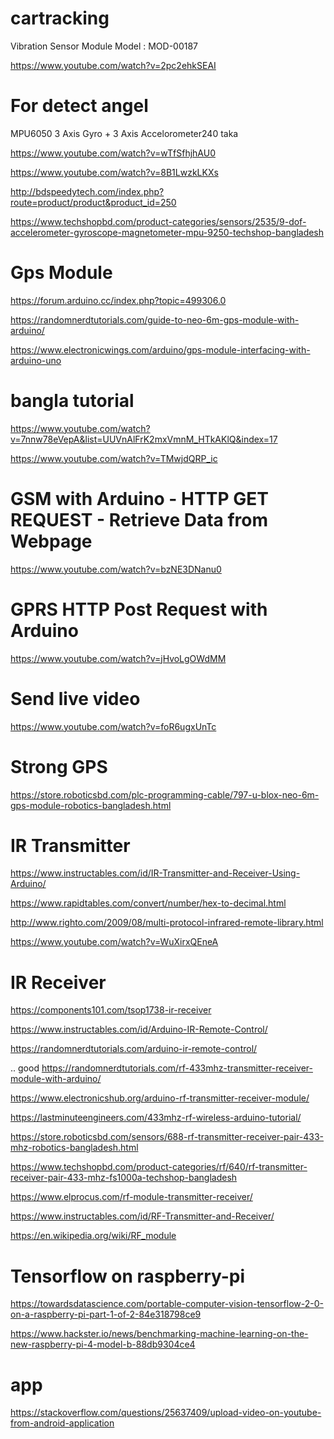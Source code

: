 # cartracking

Vibration Sensor Module
Model : MOD-00187

https://www.youtube.com/watch?v=2pc2ehkSEAI

# For detect angel
MPU6050 3 Axis Gyro + 3 Axis Accelorometer240 taka

https://www.youtube.com/watch?v=wTfSfhjhAU0

https://www.youtube.com/watch?v=8B1LwzkLKXs

http://bdspeedytech.com/index.php?route=product/product&product_id=250

https://www.techshopbd.com/product-categories/sensors/2535/9-dof-accelerometer-gyroscope-magnetometer-mpu-9250-techshop-bangladesh

# Gps Module
https://forum.arduino.cc/index.php?topic=499306.0

https://randomnerdtutorials.com/guide-to-neo-6m-gps-module-with-arduino/

https://www.electronicwings.com/arduino/gps-module-interfacing-with-arduino-uno

# bangla tutorial
https://www.youtube.com/watch?v=7nnw78eVepA&list=UUVnAlFrK2mxVmnM_HTkAKlQ&index=17

https://www.youtube.com/watch?v=TMwjdQRP_ic

# GSM with Arduino - HTTP GET REQUEST - Retrieve Data from Webpage
https://www.youtube.com/watch?v=bzNE3DNanu0

# GPRS HTTP Post Request with Arduino
https://www.youtube.com/watch?v=jHvoLgOWdMM

# Send live video
https://www.youtube.com/watch?v=foR6ugxUnTc

# Strong GPS
https://store.roboticsbd.com/plc-programming-cable/797-u-blox-neo-6m-gps-module-robotics-bangladesh.html



# IR Transmitter
 
 https://www.instructables.com/id/IR-Transmitter-and-Receiver-Using-Arduino/
 
 https://www.rapidtables.com/convert/number/hex-to-decimal.html
 
http://www.righto.com/2009/08/multi-protocol-infrared-remote-library.html

https://www.youtube.com/watch?v=WuXirxQEneA

# IR Receiver
https://components101.com/tsop1738-ir-receiver

https://www.instructables.com/id/Arduino-IR-Remote-Control/

https://randomnerdtutorials.com/arduino-ir-remote-control/

.. good
https://randomnerdtutorials.com/rf-433mhz-transmitter-receiver-module-with-arduino/

https://www.electronicshub.org/arduino-rf-transmitter-receiver-module/

https://lastminuteengineers.com/433mhz-rf-wireless-arduino-tutorial/

https://store.roboticsbd.com/sensors/688-rf-transmitter-receiver-pair-433-mhz-robotics-bangladesh.html

https://www.techshopbd.com/product-categories/rf/640/rf-transmitter-receiver-pair-433-mhz-fs1000a-techshop-bangladesh

https://www.elprocus.com/rf-module-transmitter-receiver/

https://www.instructables.com/id/RF-Transmitter-and-Receiver/

https://en.wikipedia.org/wiki/RF_module


# Tensorflow on raspberry-pi
https://towardsdatascience.com/portable-computer-vision-tensorflow-2-0-on-a-raspberry-pi-part-1-of-2-84e318798ce9

https://www.hackster.io/news/benchmarking-machine-learning-on-the-new-raspberry-pi-4-model-b-88db9304ce4

# app
https://stackoverflow.com/questions/25637409/upload-video-on-youtube-from-android-application
